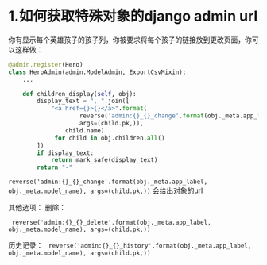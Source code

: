 # 1.如何获取特殊对象的django admin url
你有显示每个英雄孩子的孩子列，你被要求将每个孩子的链接放到更改页面，你可以这样做：
```Python
@admin.register(Hero)
class HeroAdmin(admin.ModelAdmin, ExportCsvMixin):
    ...

    def children_display(self, obj):
        display_text = ", ".join([
            "<a href={}>{}</a>".format(
                    reverse('admin:{}_{}_change'.format(obj._meta.app_label, obj._meta.model_name),
                    args=(child.pk,)),
                child.name)
             for child in obj.children.all()
        ])
        if display_text:
            return mark_safe(display_text)
        return "-"
```
`reverse('admin:{}_{}_change'.format(obj._meta.app_label, obj._meta.model_name), args=(child.pk,))` 会给出对象的url

其他选项：
删除：

` reverse('admin:{}_{}_delete'.format(obj._meta.app_label, obj._meta.model_name), args=(child.pk,))`

历史记录：
` reverse('admin:{}_{}_history'.format(obj._meta.app_label, obj._meta.model_name), args=(child.pk,))`

